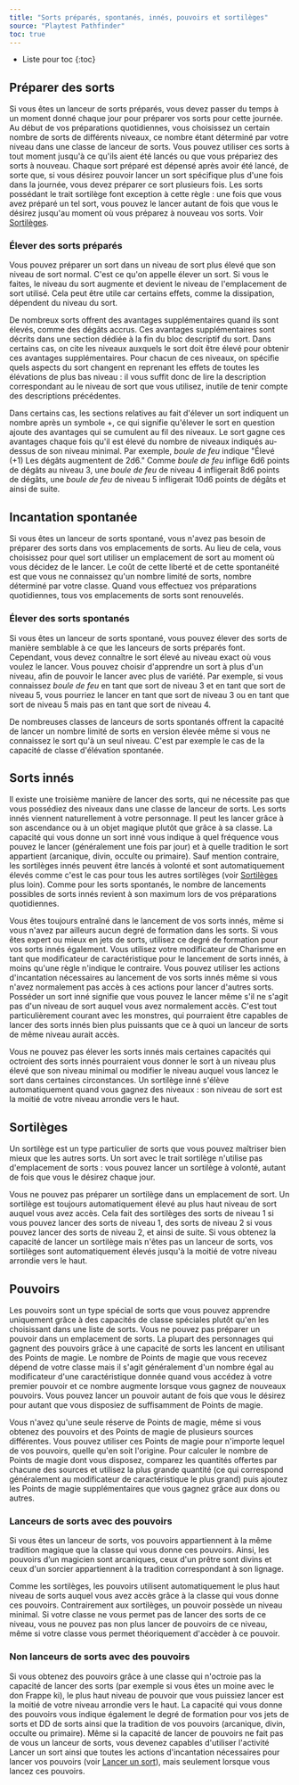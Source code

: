 ```yaml
---
title: "Sorts préparés, spontanés, innés, pouvoirs et sortilèges"
source: "Playtest Pathfinder"
toc: true
---
```


* Liste pour toc
{:toc}

## Préparer des sorts

Si vous êtes un lanceur de sorts préparés, vous devez passer du temps à un moment donné chaque jour pour préparer vos sorts pour cette journée. Au début de vos préparations quotidiennes, vous choisissez un certain nombre de sorts de différents niveaux, ce nombre étant déterminé par votre niveau dans une classe de lanceur de sorts. Vous pouvez utiliser ces sorts à tout moment jusqu'à ce qu'ils aient été lancés ou que vous prépariez des sorts à nouveau. Chaque sort préparé est dépensé après avoir été lancé, de sorte que, si vous désirez pouvoir lancer un sort spécifique plus d'une fois dans la journée, vous devez préparer ce sort plusieurs fois. Les sorts possédant le trait sortilège font exception à cette règle : une fois que vous avez préparé un tel sort, vous pouvez le lancer autant de fois que vous le désirez jusqu'au moment où vous préparez à nouveau vos sorts. Voir [Sortilèges](#sortilèges).

### Élever des sorts préparés

Vous pouvez préparer un sort dans un niveau de sort plus élevé que son niveau de sort normal. C'est ce qu'on appelle élever un sort. Si vous le faites, le niveau du sort augmente et devient le niveau de l'emplacement de sort utilisé. Cela peut être utile car certains effets, comme la dissipation, dépendent du niveau du sort.

De nombreux sorts offrent des avantages supplémentaires quand ils sont élevés, comme des dégâts accrus. Ces avantages supplémentaires sont décrits dans une section dédiée à la fin du bloc descriptif du sort. Dans certains cas, on cite les niveaux auxquels le sort doit être élevé pour obtenir ces avantages supplémentaires. Pour chacun de ces niveaux, on spécifie quels aspects du sort changent en reprenant les effets de toutes les élévations de plus bas niveau : il vous suffit donc de lire la description correspondant au le niveau de sort que vous utilisez, inutile de tenir compte des descriptions précédentes.

Dans certains cas, les sections relatives au fait d'élever un sort indiquent un nombre après un symbole +, ce qui signifie qu'élever le sort en question ajoute des avantages qui se cumulent au fil des niveaux. Le sort gagne ces avantages chaque fois qu'il est élevé du nombre de niveaux indiqués au-dessus de son niveau minimal. Par exemple, *boule de feu* indique "Élevé (+1) Les dégâts augmentent de 2d6." Comme *boule de feu* inflige 6d6 points de dégâts au niveau 3, une *boule de feu* de niveau 4 infligerait 8d6 points de dégâts, une *boule de feu* de niveau 5 infligerait 10d6 points de dégâts et ainsi de suite.

## Incantation spontanée

Si vous êtes un lanceur de sorts spontané, vous n'avez pas besoin de préparer des sorts dans vos emplacements de sorts. Au lieu de cela, vous choisissez pour quel sort utiliser un emplacement de sort au moment où vous décidez de le lancer. Le coût de cette liberté et de cette spontanéité est que vous ne connaissez qu'un nombre limité de sorts, nombre déterminé par votre classe. Quand vous effectuez vos préparations quotidiennes, tous vos emplacements de sorts sont renouvelés.

### Élever des sorts spontanés

Si vous êtes un lanceur de sorts spontané, vous pouvez élever des sorts de manière semblable à ce que les lanceurs de sorts préparés font. Cependant, vous devez connaître le sort élevé au niveau exact où vous voulez le lancer. Vous pouvez choisir d'apprendre un sort à plus d'un niveau, afin de pouvoir le lancer avec plus de variété. Par exemple, si vous connaissez *boule de feu* en tant que sort de niveau 3 et en tant que sort de niveau 5, vous pourriez le lancer en tant que sort de niveau 3 ou en tant que sort de niveau 5 mais pas en tant que sort de niveau 4.

De nombreuses classes de lanceurs de sorts spontanés offrent la capacité de lancer un nombre limité de sorts en version élevée même si vous ne connaissez le sort qu'à un seul niveau. C'est par exemple le cas de la capacité de classe d'élévation spontanée.

## Sorts innés

Il existe une troisième manière de lancer des sorts, qui ne nécessite pas que vous possédiez des niveaux dans une classe de lanceur de sorts. Les sorts innés viennent naturellement à votre personnage. Il peut les lancer grâce à son ascendance ou à un objet magique plutôt que grâce à sa classe. La capacité qui vous donne un sort inné vous indique à quel fréquence vous pouvez le lancer (généralement une fois par jour) et à quelle tradition le sort appartient (arcanique, divin, occulte ou primaire). Sauf mention contraire, les sortilèges innés peuvent être lancés à volonté et sont automatiquement élevés comme c'est le cas pour tous les autres sortilèges (voir [Sortilèges](#sortilèges) plus loin). Comme pour les sorts spontanés, le nombre de lancements possibles de sorts innés revient à son maximum lors de vos préparations quotidiennes.

Vous êtes toujours entraîné dans le lancement de vos sorts innés, même si vous n'avez par ailleurs aucun degré de formation dans les sorts. Si vous êtes expert ou mieux en jets de sorts, utilisez ce degré de formation pour vos sorts innés également. Vous utilisez votre modificateur de Charisme en tant que modificateur de caractéristique pour le lancement de sorts innés, à moins qu'une règle n'indique le contraire. Vous pouvez utiliser les actions d'incantation nécessaires au lancement de vos sorts innés même si vous n'avez normalement pas accès à ces actions pour lancer d'autres sorts. Posséder un sort inné signifie que vous pouvez le lancer même s'il ne s'agit pas d'un niveau de sort auquel vous avez normalement accès. C'est tout particulièrement courant avec les monstres, qui pourraient être capables de lancer des sorts innés bien plus puissants que ce à quoi un lanceur de sorts de même niveau aurait accès.

Vous ne pouvez pas élever les sorts innés mais certaines capacités qui octroient des sorts innés pourraient vous donner le sort à un niveau plus élevé que son niveau minimal ou modifier le niveau auquel vous lancez le sort dans certaines circonstances. Un sortilège inné s'élève automatiquement quand vous gagnez des niveaux : son niveau de sort est la moitié de votre niveau arrondie vers le haut.

## Sortilèges

Un sortilège est un type particulier de sorts que vous pouvez maîtriser bien mieux que les autres sorts. Un sort avec le trait sortilège n'utilise pas d'emplacement de sorts : vous pouvez lancer un sortilège à volonté, autant de fois que vous le désirez chaque jour.

Vous ne pouvez pas préparer un sortilège dans un emplacement de sort. Un sortilège est toujours automatiquement élevé au plus haut niveau de sort auquel vous avez accès. Cela fait des sortilèges des sorts de niveau 1 si vous pouvez lancer des sorts de niveau 1, des sorts de niveau 2 si vous pouvez lancer des sorts de niveau 2, et ainsi de suite. Si vous obtenez la capacité de lancer un sortilège mais n'êtes pas un lanceur de sorts, vos sortilèges sont automatiquement élevés jusqu'à la moitié de votre niveau arrondie vers le haut.

## Pouvoirs

Les pouvoirs sont un type spécial de sorts que vous pouvez apprendre uniquement grâce à des capacités de classe spéciales plutôt qu'en les choisissant dans une liste de sorts. Vous ne pouvez pas préparer un pouvoir dans un emplacement de sorts. La plupart des personnages qui gagnent des pouvoirs grâce à une capacité de sorts les lancent en utilisant des Points de magie. Le nombre de Points de magie que vous recevez dépend de votre classe mais il s'agit généralement d'un nombre égal au modificateur d'une caractéristique donnée quand vous accédez à votre premier pouvoir et ce nombre augmente lorsque vous gagnez de nouveaux pouvoirs. Vous pouvez lancer un pouvoir autant de fois que vous le désirez pour autant que vous disposiez de suffisamment de Points de magie.

Vous n'avez qu'une seule réserve de Points de magie, même si vous obtenez des pouvoirs et des Points de magie de plusieurs sources différentes. Vous pouvez utiliser ces Points de magie pour n'importe lequel de vos pouvoirs, quelle qu'en soit l'origine. Pour calculer le nombre de Points de magie dont vous disposez, comparez les quantités offertes par chacune des sources et utilisez la plus grande quantité (ce qui correspond généralement au modificateur de caractéristique le plus grand) puis ajoutez les Points de magie supplémentaires que vous gagnez grâce aux dons ou autres.

### Lanceurs de sorts avec des pouvoirs

Si vous êtes un lanceur de sorts, vos pouvoirs appartiennent à la même tradition magique que la classe qui vous donne ces pouvoirs. Ainsi, les pouvoirs d’un magicien sont arcaniques, ceux d'un prêtre sont divins et ceux d'un sorcier appartiennent à la tradition correspondant à son lignage.

Comme les sortilèges, les pouvoirs utilisent automatiquement le plus haut niveau de sorts auquel vous avez accès grâce à la classe qui vous donne ces pouvoirs. Contrairement aux sortilèges, un pouvoir possède un niveau minimal. Si votre classe ne vous permet pas de lancer des sorts de ce niveau, vous ne pouvez pas non plus lancer de pouvoirs de ce niveau, même si votre classe vous permet théoriquement d'accèder à ce pouvoir.

### Non lanceurs de sorts avec des pouvoirs

Si vous obtenez des pouvoirs grâce à une classe qui n'octroie pas la capacité de lancer des sorts (par exemple si vous êtes un moine avec le don Frappe ki), le plus haut niveau de pouvoir que vous puissiez lancer est la moitié de votre niveau arrondie vers le haut. La capacité qui vous donne des pouvoirs vous indique également le degré de formation pour vos jets de sorts et DD de sorts ainsi que la tradition de vos pouvoirs (arcanique, divin, occulte ou primaire). Même si la capacité de lancer de pouvoirs ne fait pas de vous un lanceur de sorts, vous devenez capables d'utiliser l'activité Lancer un sort ainsi que toutes les actions d'incantation nécessaires pour lancer vos pouvoirs (voir [Lancer un sort](lancer-un-sort.html)), mais seulement lorsque vous lancez ces pouvoirs.
